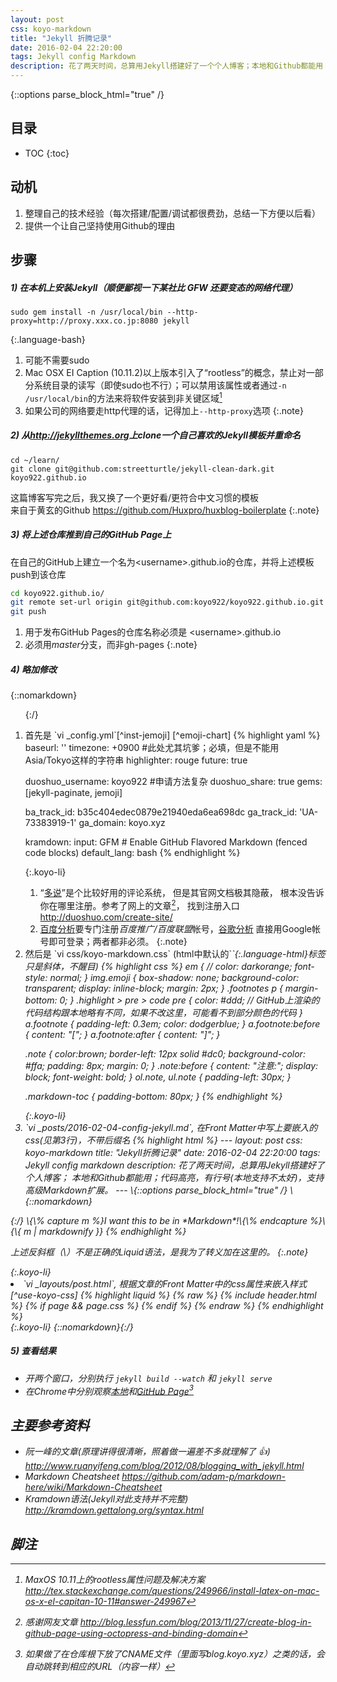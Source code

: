 ```yaml
---
layout: post
css: koyo-markdown
title: "Jekyll 折腾记录"
date: 2016-02-04 22:20:00
tags: Jekyll config Markdown
description: 花了两天时间，总算用Jekyll搭建好了一个个人博客；本地和Github都能用；代码高亮，有行号，支持高级Markdown扩展。
---
```


<style>
.koyo-li {
	margin-top: 2em;
}
</style>

{::options parse_block_html="true" /}

## 目录
* TOC
{:toc}

## 动机
1. 整理自己的技术经验（每次搭建/配置/调试都很费劲，总结一下方便以后看）
2. 提供一个让自己坚持使用Github的理由

## 步骤

##### 1) 在本机上安装Jekyll（顺便鄙视一下某社比 **GFW** 还要变态的网络代理）

~~~
sudo gem install -n /usr/local/bin --http-proxy=http://proxy.xxx.co.jp:8080 jekyll
~~~
{:.language-bash}

1. 可能不需要sudo
2. Mac OSX EI Caption (10.11.2)以上版本引入了“rootless”的概念，禁止对一部分系统目录的读写（即使sudo也不行）；可以禁用该属性或者通过`-n /usr/local/bin`的方法来将软件安装到非关键区域[^non-critical]
3. 如果公司的网络要走http代理的话，记得加上`--http-proxy`选项
{:.note}

##### 2) 从<http://jekyllthemes.org>上clone一个自己喜欢的Jekyll模板并*重命名*

~~~
cd ~/learn/
git clone git@github.com:streetturtle/jekyll-clean-dark.git koyo922.github.io
~~~
这篇博客写完之后，我又换了一个更好看/更符合中文习惯的模板  
来自于黄玄的Github <https://github.com/Huxpro/huxblog-boilerplate>
{:.note}

##### 3) 将上述仓库推到自己的GitHub Page上

在自己的GitHub上建立一个名为\<username\>.github.io的仓库，并将上述模板push到该仓库

~~~ bash
cd koyo922.github.io/
git remote set-url origin git@github.com:koyo922/koyo922.github.io.git
git push
~~~

1. 用于发布GitHub Pages的仓库名称必须是 \<username\>.github.io 
2. 必须用*master*分支，而非gh-pages
{:.note}

##### 4) 略加修改

{::nomarkdown}<ol>{:/}
<li>首先是 `vi _config.yml`[^inst-jemoji] [^emoji-chart]
{% highlight yaml %}
baseurl: ''
timezone: +0900 #此处尤其坑爹；必填，但是不能用 Asia/Tokyo这样的字符串
highlighter: rouge
future: true

duoshuo_username: koyo922 #申请方法复杂
duoshuo_share: true
gems: [jekyll-paginate, jemoji]

ba_track_id: b35c404edec0879e21940eda6ea698dc
ga_track_id: 'UA-73383919-1'
ga_domain: koyo.xyz

kramdown:
  input: GFM # Enable GitHub Flavored Markdown (fenced code blocks)
  default_lang: bash
{% endhighlight %}
</li>
{:.koyo-li}

1. “[多说](http://duoshuo.com/)”是个比较好用的评论系统，
但是其官网文档极其隐蔽，
根本没告诉你在哪里注册。参考了网上的文章[^duoshuo]，
找到注册入口 <http://duoshuo.com/create-site/>
2. [百度分析](http://tongji.baidu.com/web/register)要专门注册*百度推广/百度联盟*帐号，[谷歌分析](https://analytics.google.com/)
直接用Google帐号即可登录；两者都非必须。
{:.note}

<li>
然后是 `vi css/koyo-markdown.css` (html中默认的`<em>`{:.language-html}标签只是斜体，不醒目)
{% highlight css %}
em {  // 
	color: darkorange;
	font-style: normal;
}
img.emoji {
	box-shadow: none;
	background-color: transparent;
	display: inline-block;
	margin: 2px;
}
.footnotes p {
	margin-bottom: 0;
}
.highlight > pre > code pre {
	color: #ddd; // GitHub上渲染的代码结构跟本地略有不同，如果不改这里，可能看不到部分颜色的代码
}
a.footnote {
	padding-left: 0.3em;
	color: dodgerblue;
}
a.footnote:before {
	content: "[";
}
a.footnote:after {
	content: "]";
}

.note {
	color:brown;
	border-left: 12px solid #dc0;
	background-color: #ffa;
	padding: 8px;
	margin: 0;
}
.note:before {
	content: "注意:";
	display: block;
	font-weight: bold;
}
ol.note, ul.note {
	padding-left: 30px;
}

.markdown-toc {
	padding-bottom: 80px;
}
{% endhighlight %}
</li>
{:.koyo-li}

<li>
`vi _posts/2016-02-04-config-jekyll.md`, 在Front Matter中写上要嵌入的css(见第3行)，不带后缀名
{% highlight html %}
---
layout: post
css: koyo-markdown
title: "Jekyll折腾记录"
date: 2016-02-04 22:20:00
tags: Jekyll config markdown
description: 花了两天时间，总算用Jekyll搭建好了个人博客；
本地和Github都能用；代码高亮，有行号(本地支持不太好)，支持高级Markdown扩展。
---
\{::options parse_block_html="true" /}
\{::nomarkdown}</ol>{:/}
\{\% capture m %}I want this to be in *Markdown*!\{\% endcapture %}\{\{ m | markdownify }}
{% endhighlight %}

上述反斜框（\）不是正确的Liquid语法，是我为了转义加在这里的。
{:.note}
</li>
{:.koyo-li}

<li>
`vi _layouts/post.html`, 根据文章的Front Matter中的css属性来嵌入样式[^use-koyo-css]
{% highlight liquid %}
{% raw %}
{% include header.html %}
<!-- koyo -->
{% if page && page.css %}
  <link rel='stylesheet' href='{{site.baseurl | prepend:site.url}}/css/{{ page.css }}.css' /> 
{% endif %}
<!-- koyo -->
{% endraw %}
{% endhighlight %}
</li>
{:.koyo-li}
{::nomarkdown}</ul>{:/}

##### 5) 查看结果
* 开两个窗口，分别执行 `jekyll build --watch` 和 `jekyll serve`
* 在Chrome中分别观察[本地](http://localhost:4000/)和[GitHub Page](http://koyo922.github.io)[^cname]


## 主要参考资料
* 阮一峰的文章(原理讲得很清晰，照着做一遍差不多就理解了 :+1:)<br><http://www.ruanyifeng.com/blog/2012/08/blogging_with_jekyll.html>
* Markdown Cheatsheet <https://github.com/adam-p/markdown-here/wiki/Markdown-Cheatsheet>
* Kramdown语法(Jekyll对此支持并不完整) <http://kramdown.gettalong.org/syntax.html>


## 脚注
[^non-critical]: MaxOS 10.11上的rootless属性问题及解决方案 <http://tex.stackexchange.com/questions/249966/install-latex-on-mac-os-x-el-capitan-10-11#answer-249967>
[^inst-jemoji]: 要先执行`sudo gem install jemoji`{:.language-bash}，见 [GitHub/jekyll/jemoji](https://github.com/jekyll/jemoji)
[^emoji-chart]: Emoji代码表 <http://www.emoji-cheat-sheet.com/>
[^duoshuo]: 感谢网友文章 http://blog.lessfun.com/blog/2013/11/27/create-blog-in-github-page-using-octopress-and-binding-domain
[^use-koyo-css]: Liquid模板语言中的`{% raw %}{% ... %}{% endraw %}`需要用*小写的*`{% raw %}{% RAW %}{% endraw %}`和`{% raw %}{% ENDRAW %}{% endraw %}`括起来转义<br>详见 <http://stackoverflow.com/questions/3426182/how-to-escape-liquid-template-tags>
[^cname]: 如果做了在仓库根下放了CNAME文件（里面写blog.koyo.xyz）之类的话，会自动跳转到相应的URL（内容一样）

